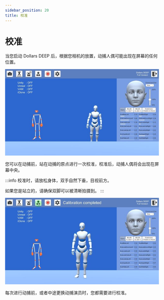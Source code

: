 ```yaml
---
sidebar_position: 20
title: 校准
---
```


# 校准

当您启动 Dollars DEEP 后，根据您相机的放置，动捕人偶可能出现在屏幕的任何位置。

![](../img/2023-10-20_20-10-50-519.jpg)

您可以在动捕前，站在动捕的原点进行一次校准，校准后，动捕人偶将会出现在屏幕中央。

:::info
校准时，请放松身体，双手自然下垂，目视前方。

如果您是站立的，请确保双脚可以被清晰拍摄到。
:::

![](../img/2023-10-20_20-10-50.jpg)

每次进行动捕前，或者中途更换动捕演员时，您都需要进行校准。